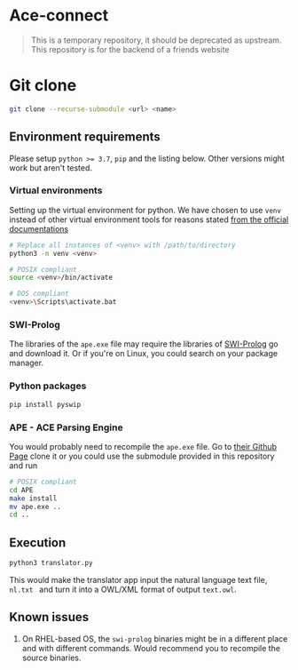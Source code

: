 # Ace-connect

> This is a temporary repository, it should be deprecated as upstream. This repository is for the backend of a friends website

# Git clone 

```bash
git clone --recurse-submodule <url> <name>
```

## Environment requirements

Please setup `python >= 3.7`, `pip` and the listing below. Other versions might work but aren't tested.

### Virtual environments

Setting up the virtual environment for python. We have chosen to use `venv` instead of other virtual environment tools for reasons stated [from the official documentations](https://docs.python.org/3/library/venv.html)  

```bash
# Replace all instances of <venv> with /path/to/directory
python3 -m venv <venv>

# POSIX compliant
source <venv>/bin/activate

# DOS compliant
<venv>\Scripts\activate.bat
```

### SWI-Prolog

The libraries of the `ape.exe` file may require the libraries of [SWI-Prolog](https://www.swi-prolog.org/) go and download it. Or if you're on Linux, you could search on your package manager. 

### Python packages

```bash
pip install pyswip
```
### APE - ACE Parsing Engine

You would probably need to recompile the `ape.exe` file. Go to [their Github Page](https://github.com/Attempto/APE) clone it or you could use the submodule provided in this repository and run 

```bash
# POSIX compliant
cd APE
make install
mv ape.exe ..
cd ..
```

## Execution

```bash
python3 translator.py
```

This would make the translator app input the natural language text file, `nl.txt ` and turn it into a OWL/XML format of output `text.owl`.

## Known issues

1. On RHEL-based OS, the `swi-prolog` binaries might be in a different place and with different commands. Would recommend you to recompile the source binaries.